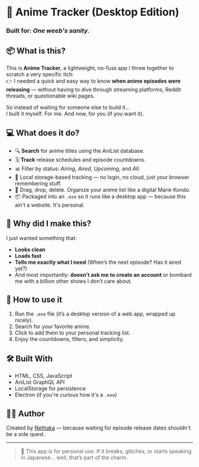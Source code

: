 # 🎌 Anime Tracker (Desktop Edition)

### Built for: _One weeb's sanity._

## 📦 What is this?

This is **Anime Tracker**, a lightweight, no-fuss app I threw together to scratch a very specific itch:  
👉 I needed a quick and easy way to know **when anime episodes were releasing** — without having to dive through streaming platforms, Reddit threads, or questionable wiki pages.

So instead of waiting for someone else to build it...  
I built it myself. For me. And now, for you (if you want it).

## 💻 What does it do?

- 🔍 **Search** for anime titles using the AniList database.
- 🗓️ **Track** release schedules and episode countdowns.
- 📊 Filter by status: _Airing_, _Aired_, _Upcoming_, and _All_.
- 🧠 Local storage-based tracking — no login, no cloud, just your browser remembering stuff.
- 🧽 Drag, drop, delete. Organize your anime list like a digital Marie Kondo.
- 📦 Packaged into an `.exe` so it runs like a desktop app — because this ain’t a website. It's personal.

## 🧠 Why did I make this?

I just wanted something that:

- **Looks clean**
- **Loads fast**
- **Tells me exactly what I need** (When’s the next episode? Has it aired yet?)
- And most importantly: **doesn’t ask me to create an account** or bombard me with a billion other shows I don’t care about.

## 🚀 How to use it

1. Run the `.exe` file (it’s a desktop version of a web app, wrapped up nicely).
2. Search for your favorite anime.
3. Click to add them to your personal tracking list.
4. Enjoy the countdowns, filters, and simplicity.

## 🛠️ Built With

- HTML, CSS, JavaScript
- AniList GraphQL API
- LocalStorage for persistence
- Electron (if you're curious how it's a `.exe`)

## 👨‍🎤 Author

Created by [Nethaka](https://github.com/NethakaG) — because waiting for episode release dates shouldn't be a side quest.

---

> 🧃 This app is for personal use. If it breaks, glitches, or starts speaking in Japanese... well, that’s part of the charm.
